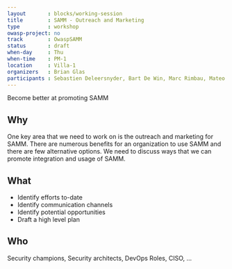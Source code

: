 ```yaml
---
layout       : blocks/working-session
title        : SAMM - Outreach and Marketing
type         : workshop
owasp-project: no
track        : OwaspSAMM
status       : draft
when-day     : Thu
when-time    : PM-1
location     : Villa-1
organizers   : Brian Glas
participants : Sebastien Deleersnyder, Bart De Win, Marc Rimbau, Mateo Martinez, Yan Kravchenko, Timo Pagel, Viktor Lindstrom
---
```


Become better at promoting SAMM

## Why

One key area that we need to work on is the outreach and marketing for SAMM. There are numerous benefits for an organization to use SAMM and there are few alternative options. We need to discuss ways that we can promote integration and usage of SAMM.

## What

- Identify efforts to-date
- Identify communication channels
- Identify potential opportunities
- Draft a high level plan


## Who

Security champions, Security architects, DevOps Roles, CISO, ...
